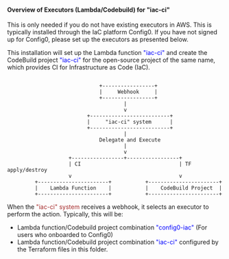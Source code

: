#### Overview of Executors (Lambda/Codebuild) for "iac-ci"
This is only needed if you do not have existing executors in AWS. This is typically installed through the IaC platform Config0.  If you have not signed up for Config0, please set up the executors as presented below.

This installation will set up the Lambda function <span style="color:blue;"> "iac-ci" </span> and create the CodeBuild project <span style="color:blue;"> "iac-ci" </span>  for the open-source project of the same name, which provides CI for Infrastructure as Code (IaC). 

```

                              +-----------------+
                              |     Webhook     |
                              +-----------------+
                                      |
                                      v
                          +--------------------------+
                          |     "iac-ci" system      |  
                          +--------------------------+
                                      |
                              Delegate and Execute
                                      |
                                      v
                    +-----------------+-----------------+
                    | CI                                | TF apply/destroy
                    v                                   v
         +-----------------------+           +-----------------------+
         |    Lambda Function    |           |    CodeBuild Project  |
         +-----------------------+           +-----------------------+
```

When the <span style="color:brown;"> "iac-ci" system </span> receives a webhook, it selects an executor to perform the action. Typically, this will be:

* Lambda function/Codebuild project combination <span style="color:blue;"> "config0-iac"</span> (For users who onboarded to Config0)
* Lambda function/Codebuild project combination <span style="color:blue;"> "iac-ci"</span> configured by the Terraform files in this folder.

